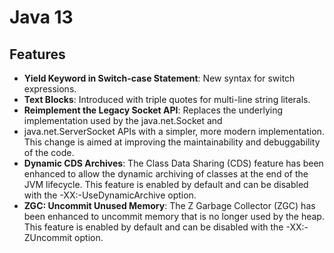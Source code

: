 # Java 13


## Features

- **Yield Keyword in Switch-case Statement**: New syntax for switch expressions.
- **Text Blocks**: Introduced with triple quotes for multi-line string literals.
- **Reimplement the Legacy Socket API**:   Replaces the underlying implementation used by the java.net.Socket and 
- java.net.ServerSocket APIs with a simpler, more modern implementation. This change is aimed at improving the maintainability and debuggability of the code.
- **Dynamic CDS Archives**:  The Class Data Sharing (CDS) feature has been enhanced to allow the dynamic archiving of classes at the end of the JVM lifecycle. This feature is enabled by default and can be disabled with the -XX:-UseDynamicArchive option.
- **ZGC: Uncommit Unused Memory**:  The Z Garbage Collector (ZGC) has been enhanced to uncommit memory that is no longer used by the heap. This feature is enabled by default and can be disabled with the -XX:-ZUncommit option.
